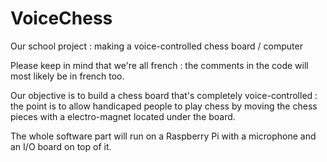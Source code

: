 # VoiceChess
Our school project : making a voice-controlled chess board / computer

Please keep in mind that we're all french : the comments in the code will most likely be in french too.


Our objective is to build a chess board that's completely voice-controlled : the point is to allow handicaped people to play chess by moving the chess pieces with a electro-magnet located under the board.

The whole software part will run on a Raspberry Pi with a microphone and an I/O board on top of it.
